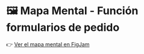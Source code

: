 # 🖼️ Mapa Mental - Función formularios de pedido

👉 [Ver el mapa mental en FigJam](https://www.figma.com/board/IxrVqLasZYquu6lewc2BVj/Mapa-Mental---Urban-Sccoter?node-id=0-1&t=L0zfjKj8W6XH1I8P-1)
